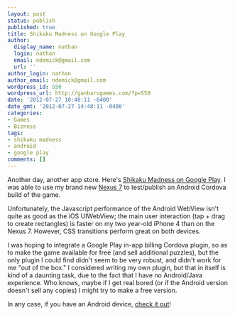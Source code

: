 ```yaml
---
layout: post
status: publish
published: true
title: Shikaku Madness on Google Play
author:
  display_name: nathan
  login: nathan
  email: ndemick@gmail.com
  url: ''
author_login: nathan
author_email: ndemick@gmail.com
wordpress_id: 550
wordpress_url: http://ganbarugames.com/?p=550
date: '2012-07-27 10:48:11 -0400'
date_gmt: '2012-07-27 14:48:11 -0400'
categories:
- Games
- Bizness
tags:
- shikaku madness
- android
- google play
comments: []
---
```

<p>Another day, another app store. Here's <a href="https://play.google.com/store/apps/details?id=com.ganbarugames.shikaku.madness" title="Shikaku Madness on Google Play">Shikaku Madness on Google Play</a>. I was able to use my brand new <a href="http://www.google.com/nexus/#/7" title="Nexus 7">Nexus 7</a> to test/publish an Android Cordova build of the game.</p>
<p>Unfortunately, the Javascript performance of the Android WebView isn't quite as good as the iOS UIWebView; the main user interaction (tap + drag to create rectangles) is faster on my two year-old iPhone 4 than on the Nexus 7. However, CSS transitions perform great on both devices.</p>
<p>I was hoping to integrate a Google Play in-app billing Cordova plugin, so as to make the game available for free (and sell additional puzzles), but the only plugin I could find didn't seem to be very robust, and didn't work for me "out of the box." I considered writing my own plugin, but that in itself is kind of a daunting task, due to the fact that I have no Android/Java experience. Who knows, maybe if I get real bored (or if the Android version doesn't sell any copies) I might try to make a free version.</p>
<p>In any case, if you have an Android device, <a href="https://play.google.com/store/apps/details?id=com.ganbarugames.shikaku.madness" title="Shikaku Madness on Google Play">check it out</a>!</p>
